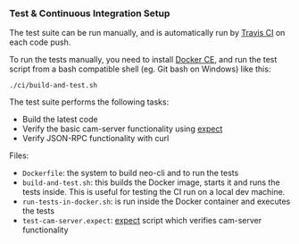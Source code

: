### Test & Continuous Integration Setup

The test suite can be run manually, and is automatically run by [Travis CI](https://travis-ci.org/camchain/cam-server) on each code push.

To run the tests manually, you need to install [Docker CE](https://www.docker.com/community-edition#/download), and run the test script from a bash compatible shell (eg. Git bash on Windows) like this:

    ./ci/build-and-test.sh

The test suite performs the following tasks:

* Build the latest code
* Verify the basic cam-server functionality using [expect](https://linux.die.net/man/1/expect)
* Verify JSON-RPC functionality with curl

Files:

* `Dockerfile`: the system to build neo-cli and to run the tests
* `build-and-test.sh`: this builds the Docker image, starts it and runs the tests inside. This is useful for testing the CI run on a local dev machine.
* `run-tests-in-docker.sh`: is run inside the Docker container and executes the tests
* `test-cam-server.expect`: [expect](https://linux.die.net/man/1/expect) script which verifies cam-server functionality
